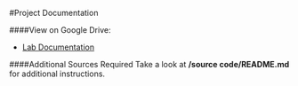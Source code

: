 #Project Documentation

####View on Google Drive: 
  - [Lab Documentation](https://drive.google.com/open?id=0B4CF__kbczDjQlMyRmtoY1VzZHM&authuser=0)

####Additional Sources Required
Take a look at **/source code/README.md** for additional instructions.
